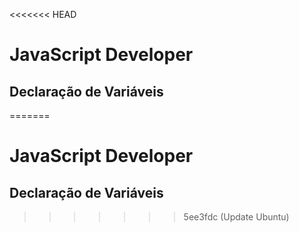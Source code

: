 <<<<<<< HEAD
# JavaScript Developer

## Declaração de Variáveis

=======
# JavaScript Developer

## Declaração de Variáveis

>>>>>>> 5ee3fdc (Update Ubuntu)
